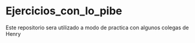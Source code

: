 # Ejercicios_con_lo_pibe
Este repositorio sera utilizado a modo de practica con algunos colegas de Henry
